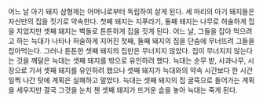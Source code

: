 어느 날 아기 돼지 삼형제는 어머니로부터 독립하여 살게 된다. 세 마리의 아기 돼지들은 자신만의 집을 짓기로 약속한다. 첫째 돼지는 지푸라기, 둘째 돼지는 나무로 허술하게 집을 지었지만 셋째 돼지는 벽돌로 튼튼하게 집을 짓게 된다.
어느 날, 그들을 잡아 먹으려고 하는 늑대가 나타나 허술하게 지어진 첫째, 둘째 돼지의 집을 단숨에 무너뜨려 그들을 잡아먹는다. 그러나 튼튼한 셋째 돼지의 집만은 무너지지 않았다. 집이 무너지지 않는다는 것을 깨달은 늑대는 셋째 돼지를 밖으로 유인하려 했다. 늑대는 순무 밭, 사과나무, 시장으로 가서 셋째 돼지를 유인하려 했으나 셋째 돼지가 늑대와의 약속 시간보다 한 시간 일찍 나간 탓에 계획은 실패하고 말았다. 늑대는 셋째 돼지의 집 굴뚝으로 들어가는 계획을 세우지만 결국 그것을 눈치 챈 셋째 돼지가 뜨거운 솥을 놓아 늑대는 죽게 된다.
